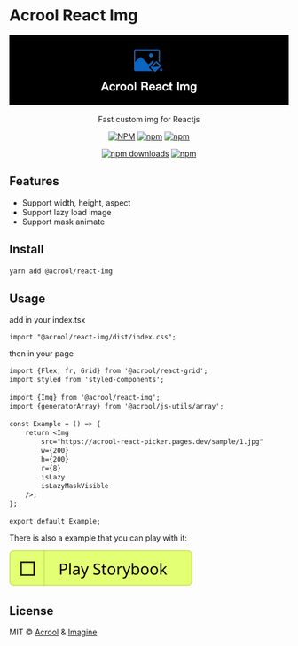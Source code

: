 # Acrool React Img

<a href="https://acrool-react-img.pages.dev/" title="Acrool React Img - Fast custom img for Reactjs">
    <img src="https://raw.githubusercontent.com/acrool/acrool-react-img/main/example/public/og.webp" alt="Acrool React Img Logo"/>
</a>

<p align="center">
    Fast custom img for Reactjs
</p>

<div align="center">

[![NPM](https://img.shields.io/npm/v/@acrool/react-img.svg?style=for-the-badge)](https://www.npmjs.com/package/@acrool/react-img)
[![npm](https://img.shields.io/bundlejs/size/@acrool/react-img?style=for-the-badge)](https://github.com/acrool/@acrool/react-img/blob/main/LICENSE)
[![npm](https://img.shields.io/npm/l/@acrool/react-img?style=for-the-badge)](https://github.com/acrool/react-img/blob/main/LICENSE)

[![npm downloads](https://img.shields.io/npm/dm/@acrool/react-img.svg?style=for-the-badge)](https://www.npmjs.com/package/@acrool/react-img)
[![npm](https://img.shields.io/npm/dt/@acrool/react-img.svg?style=for-the-badge)](https://www.npmjs.com/package/@acrool/react-img)

</div>

## Features

- Support width, height, aspect
- Support lazy load image
- Support mask animate

## Install

```bash
yarn add @acrool/react-img
```

## Usage

add in your index.tsx
```tst
import "@acrool/react-img/dist/index.css";
```

then in your page
```tsx
import {Flex, fr, Grid} from '@acrool/react-grid';
import styled from 'styled-components';

import {Img} from '@acrool/react-img';
import {generatorArray} from '@acrool/js-utils/array';

const Example = () => {
    return <Img
        src="https://acrool-react-picker.pages.dev/sample/1.jpg"
        w={200}
        h={200}
        r={8}
        isLazy
        isLazyMaskVisible
    />;
};

export default Example;

```



There is also a example that you can play with it:

[![Play react-editext-example](https://raw.githubusercontent.com/acrool/acrool-react-img/main/play-in-example-button.svg)](https://acrool-react-img.pages.dev)


## License

MIT © [Acrool](https://github.com/acrool) & [Imagine](https://github.com/imagine10255)
